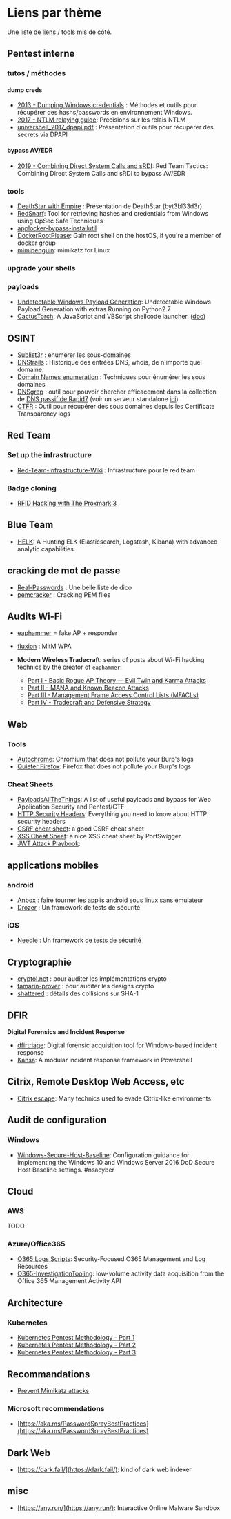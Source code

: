 # Liens par thème

Une liste de liens / tools mis de côté.




## Pentest interne

### tutos / méthodes

#### dump creds

* [2013 - Dumping Windows credentials](https://www.securusglobal.com/community/2013/12/20/dumping-windows-credentials/) : Méthodes et outils pour récupérer des hashs/passwords en environnement Windows.
* [2017 - NTLM relaying guide](https://byt3bl33d3r.github.io/practical-guide-to-ntlm-relaying-in-2017-aka-getting-a-foothold-in-under-5-minutes.html): Précisions sur les relais NTLM
* [univershell_2017_dpapi.pdf](http://www.synacktiv.ninja/ressources/univershell_2017_dpapi.pdf) : Présentation d'outils pour récupérer des secrets via DPAPI

#### bypass AV/EDR

* [2019 - Combining Direct System Calls and sRDI](https://outflank.nl/blog/2019/06/19/red-team-tactics-combining-direct-system-calls-and-srdi-to-bypass-av-edr/): Red Team Tactics: Combining Direct System Calls and sRDI to bypass AV/EDR

### tools

* [DeathStar with Empire](https://byt3bl33d3r.github.io/automating-the-empire-with-the-death-star-getting-domain-admin-with-a-push-of-a-button.html) : Présentation de DeathStar (byt3bl33d3r)
* [RedSnarf](https://github.com/nccgroup/redsnarf): Tool for retrieving hashes and credentials from Windows using OpSec Safe Techniques
* [applocker-bypass-installutil](https://pentestlab.blog/2017/05/08/applocker-bypass-installutil/)
* [DockerRootPlease](https://github.com/chrisfosterelli/dockerrootplease): Gain root shell on the hostOS, if you're a member of docker group
* [mimipenguin](https://github.com/huntergregal/mimipenguin): mimikatz for Linux

### upgrade your shells

### payloads

* [Undetectable Windows Payload Generation](https://github.com/nccgroup/Winpayloads): Undetectable Windows Payload Generation with extras Running on Python2.7
* [CactusTorch](https://github.com/mdsecactivebreach/CACTUSTORCH): A JavaScript and VBScript shellcode launcher. ([doc](https://www.mdsec.co.uk/2017/07/payload-generation-with-cactustorch/))







## OSINT

* [Sublist3r](https://github.com/aboul3la/Sublist3r) : énumérer les sous-domaines
* [DNStrails](https://dnstrails.com/) : Historique des entrées DNS, whois, de n'importe quel domaine.
* [Domain Names enumeration](https://blog.appsecco.com/a-penetration-testers-guide-to-sub-domain-enumeration-7d842d5570f6) : Techniques pour énumérer les sous domaines
* [DNSgrep](https://blog.erbbysam.com/index.php/2019/02/09/dnsgrep/) : outil pour pouvoir chercher efficacement dans la collection de [DNS passif de Rapid7](https://opendata.rapid7.com/sonar.fdns_v2/) (voir un serveur standalone [ici](https://dns.bufferover.run/dns?q=artichaut.com))
* [CTFR](https://github.com/UnaPibaGeek/ctfr) : Outil pour récupérer des sous domaines depuis les Certificate Transparency logs








## Red Team

### Set up the infrastructure

* [Red-Team-Infrastructure-Wiki](https://github.com/bluscreenofjeff/Red-Team-Infrastructure-Wiki) : Infrastructure pour le red team

### Badge cloning

* [RFID Hacking with The Proxmark 3](https://blog.kchung.co/rfid-hacking-with-the-proxmark-3/)





## Blue Team

* [HELK](https://github.com/Cyb3rWard0g/HELK): A Hunting ELK (Elasticsearch, Logstash, Kibana) with advanced analytic capabilities.






## cracking de mot de passe

* [Real-Passwords](https://github.com/berzerk0/Probable-Wordlists/tree/master/Real-Passwords) : Une belle liste de dico
* [pemcracker](https://github.com/bwall/pemcracker) : Cracking PEM files






## Audits Wi-Fi

* [eaphammer](https://github.com/s0lst1c3/eaphammer) = fake AP + responder
* [fluxion](https://github.com/FluxionNetwork/fluxion) : MitM WPA

* **Modern Wireless Tradecraft**: series of posts about Wi-Fi hacking technics by the creator of `eaphammer`:
  * [Part I - Basic Rogue AP Theory — Evil Twin and Karma Attacks](https://posts.specterops.io/modern-wireless-attacks-pt-i-basic-rogue-ap-theory-evil-twin-and-karma-attacks-35a8571550ee)
  * [Part II - MANA and Known Beacon Attacks](https://posts.specterops.io/modern-wireless-attacks-pt-ii-mana-and-known-beacon-attacks-97a359d385f9)
  * [Part III - Management Frame Access Control Lists (MFACLs)](https://posts.specterops.io/modern-wireless-tradecraft-pt-iii-management-frame-access-control-lists-mfacls-22ca7f314a38)
  * [Part IV - Tradecraft and Defensive Strategy](https://posts.specterops.io/modern-wireless-tradecraft-pt-iv-tradecraft-and-detection-d1a95da4bb4d)






## Web

### Tools

* [Autochrome](https://www.nccgroup.trust/us/about-us/newsroom-and-events/blog/2017/march/autochrome/): Chromium that does not pollute your Burp's logs
* [Quieter Firefox](https://www.blackhillsinfosec.com/towards-quieter-firefox/): Firefox that does not pollute your Burp's logs



### Cheat Sheets

* [PayloadsAllTheThings](https://github.com/swisskyrepo/PayloadsAllTheThings): A list of useful payloads and bypass for Web Application Security and Pentest/CTF
* [HTTP Security Headers](https://blog.appcanary.com/2017/http-security-headers.html): Everything you need to know about HTTP security headers
* [CSRF cheat sheet](https://trustfoundry.net/cross-site-request-forgery-cheat-sheet/): a good CSRF cheat sheet
* [XSS Cheat Sheet](https://portswigger.net/web-security/cross-site-scripting/cheat-sheet): a nice XSS cheat sheet by PortSwigger
* [JWT Attack Playbook](https://github.com/ticarpi/jwt_tool/wiki#menu): 





## applications mobiles

### android

* [Anbox](http://www.omgubuntu.co.uk/2017/04/android-apps-linux-desktop-anbox) : faire tourner les applis android sous linux sans émulateur
* [Drozer](https://github.com/mwrlabs/drozer) : Un framework de tests de sécurité

### iOS

* [Needle](https://github.com/mwrlabs/needle) : Un framework de tests de sécurité






## Cryptographie

* [cryptol.net](http://cryptol.net/) : pour auditer les implémentations crypto
* [tamarin-prover](https://tamarin-prover.github.io/) : pour auditer les designs crypto
* [shattered](http://shattered.io/) : détails des collisions sur SHA-1






## DFIR

**Digital Forensics and Incident Response**

* [dfirtriage](https://github.com/travisfoley/dfirtriage): Digital forensic acquisition tool for Windows-based incident response
* [Kansa](https://github.com/davehull/Kansa): A modular incident response framework in Powershell






## Citrix, Remote Desktop Web Access, etc

* [Citrix escape](https://www.pentestpartners.com/security-blog/breaking-out-of-citrix-and-other-restricted-desktop-environments/): Many technics used to evade Citrix-like environments






## Audit de configuration

### Windows

* [Windows-Secure-Host-Baseline](https://github.com/nsacyber/Windows-Secure-Host-Baseline): Configuration guidance for implementing the Windows 10 and Windows Server 2016 DoD Secure Host Baseline settings. #nsacyber






## Cloud

### AWS

TODO

### Azure/Office365

* [O365 Logs Scripts](https://github.com/renisac/O365-Management-and-Log-Scripts): Security-Focused O365 Management and Log Resources
* [O365-InvestigationTooling](https://github.com/OfficeDev/O365-InvestigationTooling): low-volume activity data acquisition from the Office 365 Management Activity API





## Architecture

### Kubernetes

* [Kubernetes Pentest Methodology - Part 1](https://www.cyberark.com/threat-research-blog/kubernetes-pentest-methodology-part-1/)
* [Kubernetes Pentest Methodology - Part 2](https://www.cyberark.com/threat-research-blog/kubernetes-pentest-methodology-part-2/)
* [Kubernetes Pentest Methodology - Part 3](https://www.cyberark.com/threat-research-blog/kubernetes-pentest-methodology-part-3/)







## Recommandations

* [Prevent Mimikatz attacks](https://medium.com/blue-team/preventing-mimikatz-attacks-ed283e7ebdd5)

### Microsoft recommendations

* [https://aka.ms/PasswordSprayBestPractices](https://aka.ms/PasswordSprayBestPractices)






## Dark Web

* [https://dark.fail/](https://dark.fail/): kind of dark web indexer






## misc

* [https://any.run/](https://any.run/): Interactive Online Malware Sandbox
